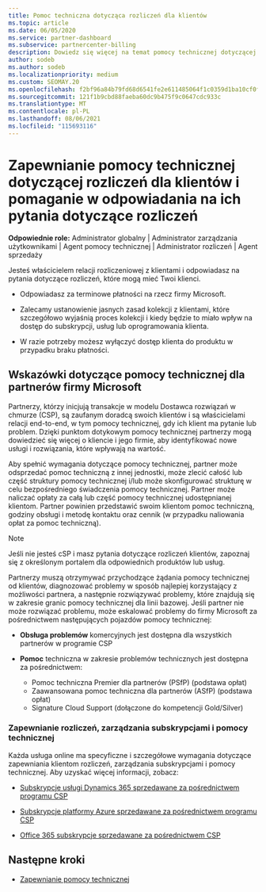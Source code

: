 ```yaml
---
title: Pomoc techniczna dotycząca rozliczeń dla klientów
ms.topic: article
ms.date: 06/05/2020
ms.service: partner-dashboard
ms.subservice: partnercenter-billing
description: Dowiedz się więcej na temat pomocy technicznej dotyczącej rozliczeń dla klientów Dostawca rozwiązań w chmurze partnerów programu (CSP). Ta pomoc techniczna obejmuje posiadanie relacji rozliczeniowej klienta i odpowiadanie na pytania dotyczące rozliczeń.
author: sodeb
ms.author: sodeb
ms.localizationpriority: medium
ms.custom: SEOMAY.20
ms.openlocfilehash: f2bf96a84b79fd68d6541fe2e611485064f1c0359d1ba10cf0fb7f2b60be53bc
ms.sourcegitcommit: 121f1b9cbd88faeba60dc9b475f9c0647cdc933c
ms.translationtype: MT
ms.contentlocale: pl-PL
ms.lasthandoff: 08/06/2021
ms.locfileid: "115693116"
---
```

# <a name="provide-billing-support-for-your-customers-and-help-answer-their-billing-questions"></a>Zapewnianie pomocy technicznej dotyczącej rozliczeń dla klientów i pomaganie w odpowiadania na ich pytania dotyczące rozliczeń


**Odpowiednie role:** Administrator globalny | Administrator zarządzania użytkownikami | Agent pomocy technicznej | Administrator rozliczeń | Agent sprzedaży

Jesteś właścicielem relacji rozliczeniowej z klientami i odpowiadasz na pytania dotyczące rozliczeń, które mogą mieć Twoi klienci.

- Odpowiadasz za terminowe płatności na rzecz firmy Microsoft.

- Zalecamy ustanowienie jasnych zasad kolekcji z klientami, które szczegółowo wyjaśnią proces kolekcji i kiedy będzie to miało wpływ na dostęp do subskrypcji, usług lub oprogramowania klienta.

- W razie potrzeby możesz wyłączyć dostęp klienta do produktu w przypadku braku płatności.

## <a name="microsoft-partner-support-guidance"></a>Wskazówki dotyczące pomocy technicznej dla partnerów firmy Microsoft

Partnerzy, którzy inicjują transakcje w modelu Dostawca rozwiązań w chmurze (CSP), są zaufanym doradcą swoich klientów i są właścicielami relacji end-to-end, w tym pomocy technicznej, gdy ich klient ma pytanie lub problem. Dzięki punktom dotykowym pomocy technicznej partnerzy mogą dowiedzieć się więcej o kliencie i jego firmie, aby identyfikować nowe usługi i rozwiązania, które wpływają na wartość.

Aby spełnić wymagania dotyczące pomocy technicznej, partner może odsprzedać pomoc techniczną z innej jednostki, może zlecić całość lub część struktury pomocy technicznej i/lub może skonfigurować strukturę w celu bezpośredniego świadczenia pomocy technicznej.  Partner może naliczać opłaty za całą lub część pomocy technicznej udostępnianej klientom. Partner powinien przedstawić swoim klientom pomoc techniczną, godziny obsługi i metodę kontaktu oraz cennik (w przypadku naliowania opłat za pomoc techniczną). 

>[!Note]
>Jeśli nie jesteś cSP i masz pytania dotyczące rozliczeń klientów, zapoznaj się z określonym portalem dla odpowiednich produktów lub usług.

Partnerzy muszą otrzymywać przychodzące żądania pomocy technicznej od klientów, diagnozować problemy w sposób najlepiej korzystający z możliwości partnera, a następnie rozwiązywać problemy, które znajdują się w zakresie granic pomocy technicznej dla linii bazowej. Jeśli partner nie może rozwiązać problemu, może eskalować problemy do firmy Microsoft za pośrednictwem następujących pojazdów pomocy technicznej:

- **Obsługa problemów** komercyjnych jest dostępna dla wszystkich partnerów w programie CSP

- **Pomoc** techniczna w zakresie problemów technicznych jest dostępna za pośrednictwem:

  - Pomoc techniczna Premier dla partnerów (PSfP) (podstawa opłat)
  - Zaawansowana pomoc techniczna dla partnerów (ASfP) (podstawa opłat)
  - Signature Cloud Support (dołączone do kompetencji Gold/Silver)

### <a name="providing-billing-subscription-management-and-technical-support"></a>Zapewnianie rozliczeń, zarządzania subskrypcjami i pomocy technicznej 

Każda usługa online ma specyficzne i szczegółowe wymagania dotyczące zapewniania klientom rozliczeń, zarządzania subskrypcjami i pomocy technicznej. Aby uzyskać więcej informacji, zobacz:

- [Subskrypcje usługi Dynamics 365 sprzedawane za pośrednictwem programu CSP](https://www.microsoftpartnercommunity.com/t5/CSP/Microsoft-Partner-Support-Guidance/m-p/5262#M30)

- [Subskrypcje platformy Azure sprzedawane za pośrednictwem programu CSP](https://www.microsoftpartnercommunity.com/t5/CSP/Microsoft-Partner-Support-Guidance/m-p/5263#M31)

- [Office 365 subskrypcje sprzedawane za pośrednictwem CSP](https://www.microsoftpartnercommunity.com/t5/CSP/Microsoft-Partner-Support-Guidance/m-p/5264#M32)
 
## <a name="next-steps"></a>Następne kroki

- [Zapewnianie pomocy technicznej](provide-technical-support.md)